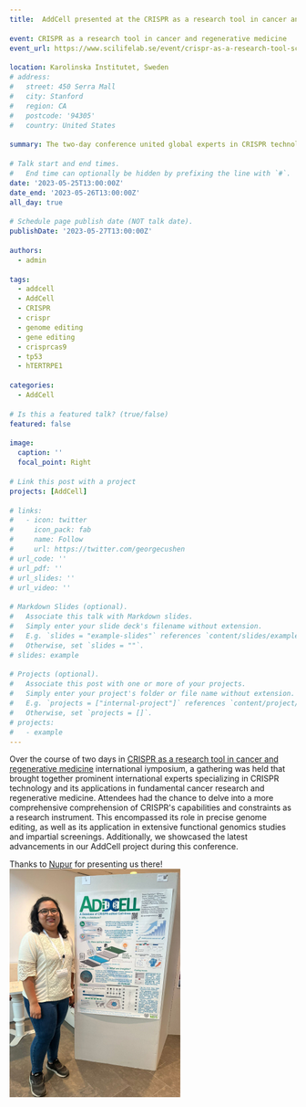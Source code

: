 ```yaml
---
title:  AddCell presented at the CRISPR as a research tool in cancer and regenerative medicine.

event: CRISPR as a research tool in cancer and regenerative medicine
event_url: https://www.scilifelab.se/event/crispr-as-a-research-tool-scilifelab-international-symposium/

location: Karolinska Institutet, Sweden
# address:
#   street: 450 Serra Mall
#   city: Stanford
#   region: CA
#   postcode: '94305'
#   country: United States

summary: The two-day conference united global experts in CRISPR technology, focusing on its applications in cancer research and regenerative medicine.

# Talk start and end times.
#   End time can optionally be hidden by prefixing the line with `#`.
date: '2023-05-25T13:00:00Z'
date_end: '2023-05-26T13:00:00Z'
all_day: true

# Schedule page publish date (NOT talk date).
publishDate: '2023-05-27T13:00:00Z'

authors:
  - admin

tags:
  - addcell
  - AddCell
  - CRISPR
  - crispr
  - genome editing
  - gene editing
  - crisprcas9
  - tp53
  - hTERTRPE1

categories:
  - AddCell

# Is this a featured talk? (true/false)
featured: false

image:
  caption: ''
  focal_point: Right

# Link this post with a project
projects: [AddCell]

# links:
#   - icon: twitter
#     icon_pack: fab
#     name: Follow
#     url: https://twitter.com/georgecushen
# url_code: ''
# url_pdf: ''
# url_slides: ''
# url_video: ''

# Markdown Slides (optional).
#   Associate this talk with Markdown slides.
#   Simply enter your slide deck's filename without extension.
#   E.g. `slides = "example-slides"` references `content/slides/example-slides.md`.
#   Otherwise, set `slides = ""`.
# slides: example

# Projects (optional).
#   Associate this post with one or more of your projects.
#   Simply enter your project's folder or file name without extension.
#   E.g. `projects = ["internal-project"]` references `content/project/deep-learning/index.md`.
#   Otherwise, set `projects = []`.
# projects:
#   - example
---
```


<!-- {{% callout note %}}
Click on the **Slides** button above to view the built-in slides feature.
{{% /callout %}}

Slides can be added in a few ways:

- **Create** slides using Hugo Blox Builder's [_Slides_](https://docs.hugoblox.com/reference/content-types/) feature and link using `slides` parameter in the front matter of the talk file
- **Upload** an existing slide deck to `static/` and link using `url_slides` parameter in the front matter of the talk file
- **Embed** your slides (e.g. Google Slides) or presentation video on this page using [shortcodes](https://docs.hugoblox.com/reference/markdown/).

Further event details, including [page elements](https://docs.hugoblox.com/reference/markdown/) such as image galleries, can be added to the body of this page. -->

Over the course of two days in [CRISPR as a research tool in cancer and regenerative medicine](https://www.scilifelab.se/event/crispr-as-a-research-tool-scilifelab-international-symposium/) international iymposium, a gathering was held that brought together prominent international experts specializing in CRISPR technology and its applications in fundamental cancer research and regenerative medicine. Attendees had the chance to delve into a more comprehensive comprehension of CRISPR's capabilities and constraints as a research instrument. This encompassed its role in precise genome editing, as well as its application in extensive functional genomics studies and impartial screenings. Additionally, we showcased the latest advancements in our AddCell project during this conference.

Thanks to [Nupur](https://www.linkedin.com/in/nupur-kumar-32579539/) for presenting us there!
![jpg](nupur.jpg)